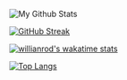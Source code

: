 ![My Github Stats](https://github-readme-stats.vercel.app/api?username=SmashMineGame&show_icons=true&count_private=true&theme=react)

[![GitHub Streak](http://github-readme-streak-stats.herokuapp.com?user=SmashMineGame&theme=react&date_format=M%20j%5B%2C%20Y%5D)](https://git.io/streak-stats)

[![willianrod's wakatime stats](https://github-readme-stats.vercel.app/api/wakatime?username=SmashMineGame&theme=react&layout=compact)](https://github.com/anuraghazra/github-readme-stats)

[![Top Langs](https://github-readme-stats.vercel.app/api/top-langs/?username=SmashMineGame&theme=react)](https://github.com/anuraghazra/github-readme-stats)
